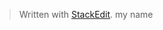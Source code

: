 


> Written with [StackEdit](https://stackedo/).
> my name 
<!--stackedit_data:
eyJoaXN0b3J5IjpbLTE4ODA2OTEwODNdfQ==
-->